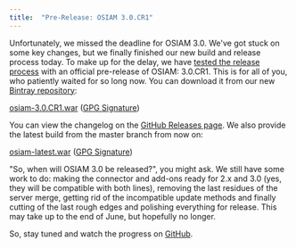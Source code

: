 ```yaml
---
title:  "Pre-Release: OSIAM 3.0.CR1"
---
```


Unfortunately, we missed the deadline for OSIAM 3.0.
We've got stuck on some key changes, but we finally finished our new build and release process today.
To make up for the delay, we have [tested the release process](https://circleci.com/gh/osiam/osiam/478)
with an official pre-release of OSIAM: 3.0.CR1.
This is for all of you, who patiently waited for so long now.
You can download it from our new [Bintray repository](https://bintray.com/osiam/downloads/osiam):

[osiam-3.0.CR1.war](https://dl.bintray.com/osiam/downloads/osiam/3.0.CR1/osiam-3.0.CR1.war)
([GPG Signature](https://dl.bintray.com/osiam/downloads/osiam/3.0.CR1/osiam-3.0.CR1.war.asc))

You can view the changelog on the [GitHub Releases page](https://github.com/osiam/osiam/releases/tag/3.0.CR1).
We also provide the latest build from the master branch from now on:

[osiam-latest.war](https://dl.bintray.com/osiam/downloads/osiam/latest/osiam-latest.war)
([GPG Signature](https://dl.bintray.com/osiam/downloads/osiam/latest/osiam-latest.war.asc))

"So, when will OSIAM 3.0 be released?", you might ask.
We still have some work to do: making the connector and add-ons ready for 2.x and 3.0 (yes, they will
be compatible with both lines), removing the last residues of the server merge, getting rid of the incompatible
update methods and finally cutting of the last rough edges and polishing everything for release.
This may take up to the end of June, but hopefully no longer.

So, stay tuned and watch the progress on [GitHub](https://github.com/osiam/osiam).
